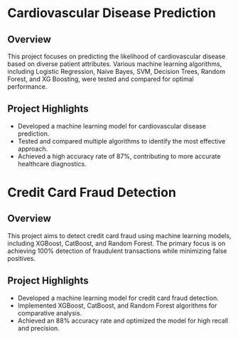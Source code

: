 

# Cardiovascular Disease Prediction
## Overview
This project focuses on predicting the likelihood of cardiovascular disease based on diverse patient attributes. 
Various machine learning algorithms, including Logistic Regression, Naive Bayes, SVM, Decision Trees, Random Forest, and XG Boosting, were tested and compared for optimal performance.

## Project Highlights
* Developed a machine learning model for cardiovascular disease prediction.
* Tested and compared multiple algorithms to identify the most effective approach.
* Achieved a high accuracy rate of 87%, contributing to more accurate healthcare diagnostics.



# Credit Card Fraud Detection
## Overview

This project aims to detect credit card fraud using machine learning models, including XGBoost, CatBoost, and Random Forest. 
The primary focus is on achieving 100% detection of fraudulent transactions while minimizing false positives.

## Project Highlights
* Developed a machine learning model for credit card fraud detection.
* Implemented XGBoost, CatBoost, and Random Forest algorithms for comparative analysis.
* Achieved an 88% accuracy rate and optimized the model for high recall and precision.
